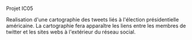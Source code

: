 Projet IC05

Realisation d'une cartographie des tweets liés à l'élection présidentielle
américaine. La cartographie fera apparaître les liens entre les membres de
twitter et les sites webs à l'extérieur du réseau social.
